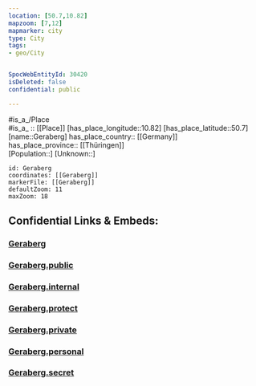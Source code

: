 ```yaml
---
location: [50.7,10.82] 
mapzoom: [7,12] 
mapmarker: city 
type: City
tags:
- geo/City


SpocWebEntityId: 30420
isDeleted: false
confidential: public

---
```

#is_a_/Place  
#is_a_ :: [[Place]] 
[has_place_longitude::10.82] 
[has_place_latitude::50.7] 
[name::Geraberg] 
has_place_country:: [[Germany]]  
has_place_province:: [[Thüringen]]  
[Population::] 
[Unknown::] 


```leaflet
id: Geraberg
coordinates: [[Geraberg]] 
markerFile: [[Geraberg]] 
defaultZoom: 11 
maxZoom: 18
```


## Confidential Links & Embeds: 

### [Geraberg](/_Standards/Earth/Continent/Europe/Europe~Central/Germany/Germany~East/Thüringen/counties~TH/Ilm-Kreis/cities~Ilm-Kreis/Geratal/City/Geraberg.md) 

### [Geraberg.public](/_public/Earth/Continent/Europe/Europe~Central/Germany/Germany~East/Thüringen/counties~TH/Ilm-Kreis/cities~Ilm-Kreis/Geratal/City/Geraberg.public.md) 

### [Geraberg.internal](/_internal/Earth/Continent/Europe/Europe~Central/Germany/Germany~East/Thüringen/counties~TH/Ilm-Kreis/cities~Ilm-Kreis/Geratal/City/Geraberg.internal.md) 

### [Geraberg.protect](/_protect/Earth/Continent/Europe/Europe~Central/Germany/Germany~East/Thüringen/counties~TH/Ilm-Kreis/cities~Ilm-Kreis/Geratal/City/Geraberg.protect.md) 

### [Geraberg.private](/_private/Earth/Continent/Europe/Europe~Central/Germany/Germany~East/Thüringen/counties~TH/Ilm-Kreis/cities~Ilm-Kreis/Geratal/City/Geraberg.private.md) 

### [Geraberg.personal](/_personal/Earth/Continent/Europe/Europe~Central/Germany/Germany~East/Thüringen/counties~TH/Ilm-Kreis/cities~Ilm-Kreis/Geratal/City/Geraberg.personal.md) 

### [Geraberg.secret](/_secret/Earth/Continent/Europe/Europe~Central/Germany/Germany~East/Thüringen/counties~TH/Ilm-Kreis/cities~Ilm-Kreis/Geratal/City/Geraberg.secret.md)

